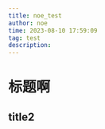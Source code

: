 ```yaml
---
title: noe_test
author: noe
time: 2023-08-10 17:59:09
tag: test
description:
---
```



# 标题啊
## title2